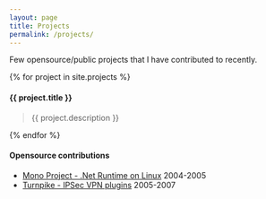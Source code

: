 ```yaml
---
layout: page
title: Projects
permalink: /projects/
---
```

Few opensource/public projects that I have contributed to recently.

{% for project in site.projects %}
#### {{ project.title }}  <sup><a class="project-link" href="{{ project.project_url}}"><i class="fas fa-external-link-alt"></i></a></sup>

> {{ project.description }}

{% endfor %}

#### Opensource contributions
* [Mono Project - .Net Runtime on Linux](https://github.com/mono/mono/search?q=sureshkumar&unscoped_q=sureshkumar)<sup><a class="project-link" href="{{ project.project_url}}"><i class="fas fa-external-link-alt"></i></a></sup> 2004-2005
* [Turnpike - IPSec VPN plugins](https://code.google.com/archive/p/turnpike/)<sup><a class="project-link" href="{{ project.project_url}}"><i class="fas fa-external-link-alt"></i></a></sup> 2005-2007

